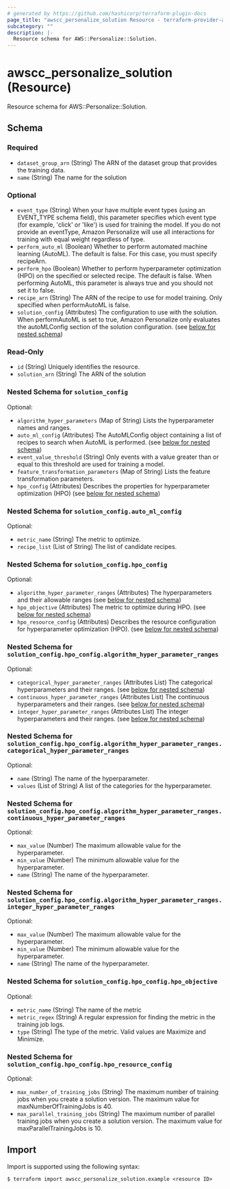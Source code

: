 ```yaml
---
# generated by https://github.com/hashicorp/terraform-plugin-docs
page_title: "awscc_personalize_solution Resource - terraform-provider-awscc"
subcategory: ""
description: |-
  Resource schema for AWS::Personalize::Solution.
---
```


# awscc_personalize_solution (Resource)

Resource schema for AWS::Personalize::Solution.



<!-- schema generated by tfplugindocs -->
## Schema

### Required

- `dataset_group_arn` (String) The ARN of the dataset group that provides the training data.
- `name` (String) The name for the solution

### Optional

- `event_type` (String) When your have multiple event types (using an EVENT_TYPE schema field), this parameter specifies which event type (for example, 'click' or 'like') is used for training the model. If you do not provide an eventType, Amazon Personalize will use all interactions for training with equal weight regardless of type.
- `perform_auto_ml` (Boolean) Whether to perform automated machine learning (AutoML). The default is false. For this case, you must specify recipeArn.
- `perform_hpo` (Boolean) Whether to perform hyperparameter optimization (HPO) on the specified or selected recipe. The default is false. When performing AutoML, this parameter is always true and you should not set it to false.
- `recipe_arn` (String) The ARN of the recipe to use for model training. Only specified when performAutoML is false.
- `solution_config` (Attributes) The configuration to use with the solution. When performAutoML is set to true, Amazon Personalize only evaluates the autoMLConfig section of the solution configuration. (see [below for nested schema](#nestedatt--solution_config))

### Read-Only

- `id` (String) Uniquely identifies the resource.
- `solution_arn` (String) The ARN of the solution

<a id="nestedatt--solution_config"></a>
### Nested Schema for `solution_config`

Optional:

- `algorithm_hyper_parameters` (Map of String) Lists the hyperparameter names and ranges.
- `auto_ml_config` (Attributes) The AutoMLConfig object containing a list of recipes to search when AutoML is performed. (see [below for nested schema](#nestedatt--solution_config--auto_ml_config))
- `event_value_threshold` (String) Only events with a value greater than or equal to this threshold are used for training a model.
- `feature_transformation_parameters` (Map of String) Lists the feature transformation parameters.
- `hpo_config` (Attributes) Describes the properties for hyperparameter optimization (HPO) (see [below for nested schema](#nestedatt--solution_config--hpo_config))

<a id="nestedatt--solution_config--auto_ml_config"></a>
### Nested Schema for `solution_config.auto_ml_config`

Optional:

- `metric_name` (String) The metric to optimize.
- `recipe_list` (List of String) The list of candidate recipes.


<a id="nestedatt--solution_config--hpo_config"></a>
### Nested Schema for `solution_config.hpo_config`

Optional:

- `algorithm_hyper_parameter_ranges` (Attributes) The hyperparameters and their allowable ranges (see [below for nested schema](#nestedatt--solution_config--hpo_config--algorithm_hyper_parameter_ranges))
- `hpo_objective` (Attributes) The metric to optimize during HPO. (see [below for nested schema](#nestedatt--solution_config--hpo_config--hpo_objective))
- `hpo_resource_config` (Attributes) Describes the resource configuration for hyperparameter optimization (HPO). (see [below for nested schema](#nestedatt--solution_config--hpo_config--hpo_resource_config))

<a id="nestedatt--solution_config--hpo_config--algorithm_hyper_parameter_ranges"></a>
### Nested Schema for `solution_config.hpo_config.algorithm_hyper_parameter_ranges`

Optional:

- `categorical_hyper_parameter_ranges` (Attributes List) The categorical hyperparameters and their ranges. (see [below for nested schema](#nestedatt--solution_config--hpo_config--algorithm_hyper_parameter_ranges--categorical_hyper_parameter_ranges))
- `continuous_hyper_parameter_ranges` (Attributes List) The continuous hyperparameters and their ranges. (see [below for nested schema](#nestedatt--solution_config--hpo_config--algorithm_hyper_parameter_ranges--continuous_hyper_parameter_ranges))
- `integer_hyper_parameter_ranges` (Attributes List) The integer hyperparameters and their ranges. (see [below for nested schema](#nestedatt--solution_config--hpo_config--algorithm_hyper_parameter_ranges--integer_hyper_parameter_ranges))

<a id="nestedatt--solution_config--hpo_config--algorithm_hyper_parameter_ranges--categorical_hyper_parameter_ranges"></a>
### Nested Schema for `solution_config.hpo_config.algorithm_hyper_parameter_ranges.categorical_hyper_parameter_ranges`

Optional:

- `name` (String) The name of the hyperparameter.
- `values` (List of String) A list of the categories for the hyperparameter.


<a id="nestedatt--solution_config--hpo_config--algorithm_hyper_parameter_ranges--continuous_hyper_parameter_ranges"></a>
### Nested Schema for `solution_config.hpo_config.algorithm_hyper_parameter_ranges.continuous_hyper_parameter_ranges`

Optional:

- `max_value` (Number) The maximum allowable value for the hyperparameter.
- `min_value` (Number) The minimum allowable value for the hyperparameter.
- `name` (String) The name of the hyperparameter.


<a id="nestedatt--solution_config--hpo_config--algorithm_hyper_parameter_ranges--integer_hyper_parameter_ranges"></a>
### Nested Schema for `solution_config.hpo_config.algorithm_hyper_parameter_ranges.integer_hyper_parameter_ranges`

Optional:

- `max_value` (Number) The maximum allowable value for the hyperparameter.
- `min_value` (Number) The minimum allowable value for the hyperparameter.
- `name` (String) The name of the hyperparameter.



<a id="nestedatt--solution_config--hpo_config--hpo_objective"></a>
### Nested Schema for `solution_config.hpo_config.hpo_objective`

Optional:

- `metric_name` (String) The name of the metric
- `metric_regex` (String) A regular expression for finding the metric in the training job logs.
- `type` (String) The type of the metric. Valid values are Maximize and Minimize.


<a id="nestedatt--solution_config--hpo_config--hpo_resource_config"></a>
### Nested Schema for `solution_config.hpo_config.hpo_resource_config`

Optional:

- `max_number_of_training_jobs` (String) The maximum number of training jobs when you create a solution version. The maximum value for maxNumberOfTrainingJobs is 40.
- `max_parallel_training_jobs` (String) The maximum number of parallel training jobs when you create a solution version. The maximum value for maxParallelTrainingJobs is 10.

## Import

Import is supported using the following syntax:

```shell
$ terraform import awscc_personalize_solution.example <resource ID>
```
